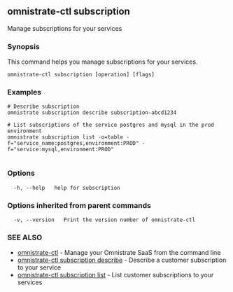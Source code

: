 ## omnistrate-ctl subscription

Manage subscriptions for your services

### Synopsis

This command helps you manage subscriptions for your services.

```
omnistrate-ctl subscription [operation] [flags]
```

### Examples

```
# Describe subscription
omnistrate subscription describe subscription-abcd1234

# List subscriptions of the service postgres and mysql in the prod environment
omnistrate subscription list -o=table -f="service_name:postgres,environment:PROD" -f="service:mysql,environment:PROD"


```

### Options

```
  -h, --help   help for subscription
```

### Options inherited from parent commands

```
  -v, --version   Print the version number of omnistrate-ctl
```

### SEE ALSO

* [omnistrate-ctl](omnistrate-ctl.md)	 - Manage your Omnistrate SaaS from the command line
* [omnistrate-ctl subscription describe](omnistrate-ctl_subscription_describe.md)	 - Describe a customer subscription to your service
* [omnistrate-ctl subscription list](omnistrate-ctl_subscription_list.md)	 - List customer subscriptions to your services

